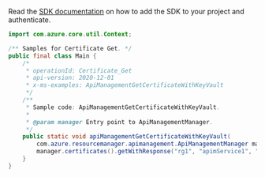 Read the [SDK documentation](https://github.com/Azure/azure-sdk-for-java/blob/azure-resourcemanager-apimanagement_1.0.0-beta.2/sdk/apimanagement/azure-resourcemanager-apimanagement/README.md) on how to add the SDK to your project and authenticate.

```java
import com.azure.core.util.Context;

/** Samples for Certificate Get. */
public final class Main {
    /*
     * operationId: Certificate_Get
     * api-version: 2020-12-01
     * x-ms-examples: ApiManagementGetCertificateWithKeyVault
     */
    /**
     * Sample code: ApiManagementGetCertificateWithKeyVault.
     *
     * @param manager Entry point to ApiManagementManager.
     */
    public static void apiManagementGetCertificateWithKeyVault(
        com.azure.resourcemanager.apimanagement.ApiManagementManager manager) {
        manager.certificates().getWithResponse("rg1", "apimService1", "templateCertkv", Context.NONE);
    }
}
```
